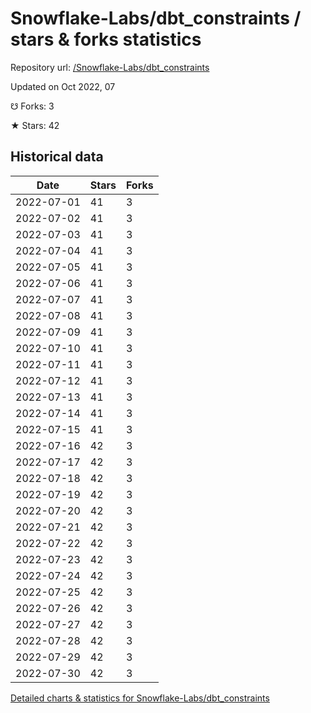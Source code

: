 # Snowflake-Labs/dbt_constraints / stars & forks statistics

Repository url: [/Snowflake-Labs/dbt_constraints](https://github.com/Snowflake-Labs/dbt_constraints)

Updated on Oct 2022, 07

☋ Forks: 3

★ Stars: 42

## Historical data
| Date | Stars | Forks |
|------|-------|-------|
| 2022-07-01 | 41 | 3 | 
| 2022-07-02 | 41 | 3 | 
| 2022-07-03 | 41 | 3 | 
| 2022-07-04 | 41 | 3 | 
| 2022-07-05 | 41 | 3 | 
| 2022-07-06 | 41 | 3 | 
| 2022-07-07 | 41 | 3 | 
| 2022-07-08 | 41 | 3 | 
| 2022-07-09 | 41 | 3 | 
| 2022-07-10 | 41 | 3 | 
| 2022-07-11 | 41 | 3 | 
| 2022-07-12 | 41 | 3 | 
| 2022-07-13 | 41 | 3 | 
| 2022-07-14 | 41 | 3 | 
| 2022-07-15 | 41 | 3 | 
| 2022-07-16 | 42 | 3 | 
| 2022-07-17 | 42 | 3 | 
| 2022-07-18 | 42 | 3 | 
| 2022-07-19 | 42 | 3 | 
| 2022-07-20 | 42 | 3 | 
| 2022-07-21 | 42 | 3 | 
| 2022-07-22 | 42 | 3 | 
| 2022-07-23 | 42 | 3 | 
| 2022-07-24 | 42 | 3 | 
| 2022-07-25 | 42 | 3 | 
| 2022-07-26 | 42 | 3 | 
| 2022-07-27 | 42 | 3 | 
| 2022-07-28 | 42 | 3 | 
| 2022-07-29 | 42 | 3 | 
| 2022-07-30 | 42 | 3 | 


[Detailed charts & statistics for Snowflake-Labs/dbt_constraints](https://reviewgithub.com/rep/Snowflake-Labs/dbt_constraints)

